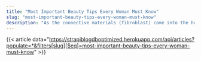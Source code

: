 ```yaml
---
title: "Most Important Beauty Tips Every Woman Must Know"
slug: "most-important-beauty-tips-every-woman-must-know"
description: "As the connective materials (fibroblast) come into the hurt region, they start mending the spot by creating bovine collagen."
---
```


{{< article data="https://strapiblogdboptimized.herokuapp.com/api/articles?populate=*&filters[slug][$eq]=most-important-beauty-tips-every-woman-must-know" >}}
